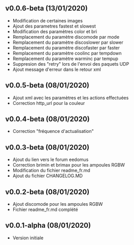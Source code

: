 ## v0.0.6-beta (13/01/2020)

* Modification de certaines images
* Ajout des parametres fastest et slowest
* Modification des paramètres color et bri
* Remplacement du paramètre discomode par mode
* Remplacement du paramètre discoslower par slower
* Remplacement du paramètre discofaster par faster
* Remplacement du paramètre coolinc par tempdown
* Remplacement du paramètre warminc par tempup
* Suppresion des "retry" lors de l'envoi des paquets UDP 
* Ajout message d'erreur dans le retour xml

## v0.0.5-beta (08/01/2020)

* Ajout xml avec les paramètres et les actions effectuées
* Correction http_url pour la couleur

## v0.0.4-beta (08/01/2020)

* Correction "fréquence d'actualisation" 

## v0.0.3-beta (08/01/2020)

* Ajout du lien vers le forum eedomus
* Correction brimin et brimax pour les ampoules RGBW
* Modification du fichier readme_fr.md
* Ajout du fichier CHANGELOG.MD
 
## v0.0.2-beta (08/01/2020)

* Ajout discomode pour les ampoules RGBW
* Fichier readme_fr.md complété

## v0.0.1-alpha (08/01/2020)

*  Version initiale
